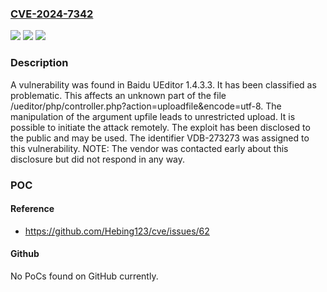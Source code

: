 ### [CVE-2024-7342](https://cve.mitre.org/cgi-bin/cvename.cgi?name=CVE-2024-7342)
![](https://img.shields.io/static/v1?label=Product&message=UEditor&color=blue)
![](https://img.shields.io/static/v1?label=Version&message=%3D%201.4.3.3%20&color=brighgreen)
![](https://img.shields.io/static/v1?label=Vulnerability&message=CWE-434%20Unrestricted%20Upload&color=brighgreen)

### Description

A vulnerability was found in Baidu UEditor 1.4.3.3. It has been classified as problematic. This affects an unknown part of the file /ueditor/php/controller.php?action=uploadfile&encode=utf-8. The manipulation of the argument upfile leads to unrestricted upload. It is possible to initiate the attack remotely. The exploit has been disclosed to the public and may be used. The identifier VDB-273273 was assigned to this vulnerability. NOTE: The vendor was contacted early about this disclosure but did not respond in any way.

### POC

#### Reference
- https://github.com/Hebing123/cve/issues/62

#### Github
No PoCs found on GitHub currently.


